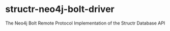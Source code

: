 # structr-neo4j-bolt-driver
The Neo4j Bolt Remote Protocol Implementation of the Structr Database API 
